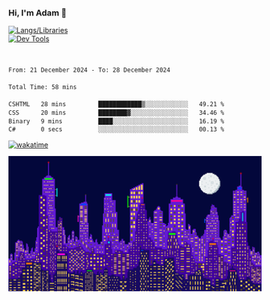 ### Hi, I'm Adam 👋

[![Langs/Libraries](https://skillicons.dev/icons?i=cs,dotnet,js,css,html,sass,ts,jquery,bootstrap)](https://skillicons.dev)
<br/>
[![Dev Tools](https://skillicons.dev/icons?i=git,github,githubactions,visualstudio)](https://skillicons.dev)

<br/>

<!--START_SECTION:waka-->

```txt
From: 21 December 2024 - To: 28 December 2024

Total Time: 58 mins

CSHTML   28 mins         ████████████▒░░░░░░░░░░░░   49.21 %
CSS      20 mins         ████████▓░░░░░░░░░░░░░░░░   34.46 %
Binary   9 mins          ████░░░░░░░░░░░░░░░░░░░░░   16.19 %
C#       0 secs          ░░░░░░░░░░░░░░░░░░░░░░░░░   00.13 %
```

<!--END_SECTION:waka-->

[![wakatime](https://wakatime.com/badge/user/2234bda2-efd3-47c5-8724-79108edfe9aa.svg)](https://wakatime.com/@2234bda2-efd3-47c5-8724-79108edfe9aa)

![Pixelated city at night](./media/city.gif)
